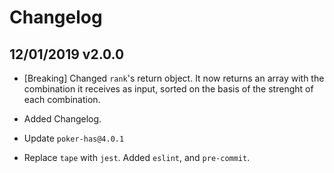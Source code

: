 # Changelog

## 12/01/2019 v2.0.0

* [Breaking] Changed `rank`'s return object. It now returns an array with the combination it receives as input, sorted on the basis of the strenght of each combination.

* Added Changelog.

* Update `poker-has@4.0.1`

* Replace `tape` with `jest`. Added `eslint`, and `pre-commit`.
